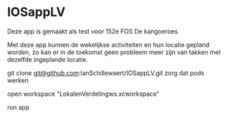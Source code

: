 # IOSappLV

Deze app is gemaakt als test voor 152e FOS De kangoeroes

Met deze app kunnen de wekelijkse activiteiten en hun locatie gepland worden, zo kan er in de toekomst geen probleem meer zijn van takken met dezelfde ingeplande locatie.

git clone git@github.com:IanSchillewaert/IOSappLV.git
zorg dat pods werken

open workspace "LokalenVerdelingws.xcworkspace"

run app


